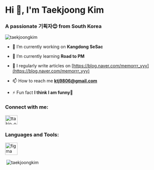 <h1 align="left">Hi 👋, I'm Taekjoong Kim</h1>
<h3 align="left">A passionate 기획자😊 from South Korea</h3>

<p align="left"> <img src="https://komarev.com/ghpvc/?username=taekjoongkim&label=Profile%20views&color=0e75b6&style=flat" alt="taekjoongkim" /> </p>

- 🔭 I’m currently working on **Kangdong SeSac**

- 🌱 I’m currently learning **Road to PM**

- 📝 I regularly write articles on [https://blog.naver.com/memorrr_yyy](https://blog.naver.com/memorrr_yyy)

- 📫 How to reach me **ktj9806@gmail.com**

- ⚡ Fun fact **I think I am funny🤣**

<h3 align="left">Connect with me:</h3>
<p align="left">
<a href="https://instagram.com/ttakjo_ong" target="blank"><img align="center" src="https://raw.githubusercontent.com/rahuldkjain/github-profile-readme-generator/master/src/images/icons/Social/instagram.svg" alt="ttakjo_ong" height="30" width="40" /></a>
</p>

<h3 align="left">Languages and Tools:</h3>
<p align="left"> <a href="https://www.figma.com/" target="_blank" rel="noreferrer"> <img src="https://www.vectorlogo.zone/logos/figma/figma-icon.svg" alt="figma" width="40" height="40"/> </a> </p>

<p>&nbsp;<img align="center" src="https://github-readme-stats.vercel.app/api?username=taekjoongkim&show_icons=true&locale=en" alt="taekjoongkim" /></p>
